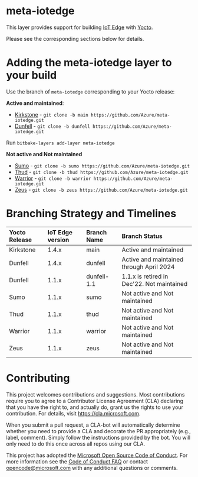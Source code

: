 meta-iotedge
===========

This layer provides support for building [IoT Edge](https://github.com/azure/iotedge) with [Yocto](https://www.yoctoproject.org/).

Please see the corresponding sections below for details.

Adding the meta-iotedge layer to your build
=================================================

Use the branch of `meta-iotedge` corresponding to your Yocto release:

**Active and maintained**:
* [Kirkstone](https://github.com/Azure/meta-iotedge/tree/main) - `git clone -b main https://github.com/Azure/meta-iotedge.git`
* [Dunfell](https://github.com/Azure/meta-iotedge/tree/dunfell) - `git clone -b dunfell https://github.com/Azure/meta-iotedge.git`

Run `bitbake-layers add-layer meta-iotedge`

**Not active and Not maintained**
* [Sumo](https://github.com/Azure/meta-iotedge/tree/sumo) - `git clone -b sumo https://github.com/Azure/meta-iotedge.git`
* [Thud](https://github.com/Azure/meta-iotedge/tree/thud) - `git clone -b thud https://github.com/Azure/meta-iotedge.git`
* [Warrior](https://github.com/Azure/meta-iotedge/tree/warrior) - `git clone -b warrior https://github.com/Azure/meta-iotedge.git`
* [Zeus](https://github.com/Azure/meta-iotedge/tree/zeus) - `git clone -b zeus https://github.com/Azure/meta-iotedge.git`

Branching Strategy and Timelines
===============================

| Yocto Release | IoT Edge version | Branch Name | Branch Status |
| :- | :- | :- | :- |
| Kirkstone | 1.4.x | main | Active and maintained |
| Dunfell | 1.4.x  | dunfell | Active and maintained through April 2024 |
| Dunfell | 1.1.x  | dunfell-1.1 | 1.1.x is retired in Dec'22. Not maintained |
| Sumo | 1.1.x | sumo | Not active and Not maintained |
| Thud | 1.1.x | thud | Not active and Not maintained |
| Warrior | 1.1.x | warrior | Not active and Not maintained |
| Zeus | 1.1.x | zeus | Not active and Not maintained |


Contributing
============

This project welcomes contributions and suggestions.  Most contributions require you to agree to a
Contributor License Agreement (CLA) declaring that you have the right to, and actually do, grant us
the rights to use your contribution. For details, visit https://cla.microsoft.com.

When you submit a pull request, a CLA-bot will automatically determine whether you need to provide
a CLA and decorate the PR appropriately (e.g., label, comment). Simply follow the instructions
provided by the bot. You will only need to do this once across all repos using our CLA.

This project has adopted the [Microsoft Open Source Code of Conduct](https://opensource.microsoft.com/codeofconduct/).
For more information see the [Code of Conduct FAQ](https://opensource.microsoft.com/codeofconduct/faq/) or
contact [opencode@microsoft.com](mailto:opencode@microsoft.com) with any additional questions or comments.
